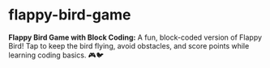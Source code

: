 # flappy-bird-game
**Flappy Bird Game with Block Coding:** A fun, block-coded version of Flappy Bird! Tap to keep the bird flying, avoid obstacles, and score points while learning coding basics. 🎮🐦
